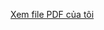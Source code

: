 [Xem file PDF của tôi](https://drive.google.com/file/d/1b9YfkD3ZhHWiXCQXc9FXGNSwEhLbn2_1/view?usp=sharing)
